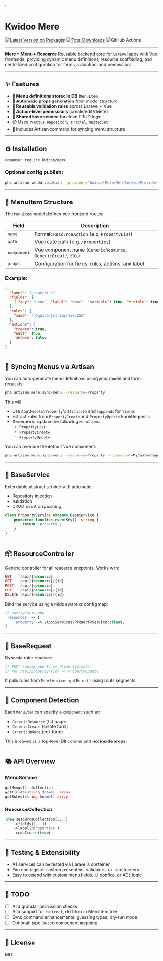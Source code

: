 `

# Kwidoo Mere

[![Latest Version on Packagist](https://img.shields.io/packagist/v/kwidoo/mere.svg?style=flat-square)](https://packagist.org/packages/kwidoo/mere)
[![Total Downloads](https://img.shields.io/packagist/dt/kwidoo/mere.svg?style=flat-square)](https://packagist.org/packages/kwidoo/mere)
![GitHub Actions](https://github.com/kwidoo/mere/actions/workflows/tests.yml/badge.svg)

---

**Mere = Menu + Resource**
Reusable backend core for Laravel apps with Vue frontends, providing dynamic menu definitions, resource scaffolding, and centralized configuration for forms, validation, and permissions.

---

## ✨ Features

- 🌲 **Menu definitions stored in DB** (`MenuItem`)
- 🧩 **Automatic props generation** from model structure
- 🧪 **Reusable validation rules** across Laravel + Vue
- 🔐 **Action-level permissions** (create/edit/delete)
- 🧠 **Shared base service** for clean CRUD logic
- 📦 Uses `Prettus Repository`, `Fractal`, `NestedSet`
- 🧰 Includes Artisan command for syncing menu structure

---

## ⚙️ Installation

```bash
composer require kwidoo/mere
```

### Optional config publish:

```bash
php artisan vendor:publish --provider="Kwidoo\Mere\MereServiceProvider"
```

---

## 📁 MenuItem Structure

The `MenuItem` model defines Vue frontend routes:

| Field       | Description                                                   |
| ----------- | ------------------------------------------------------------- |
| `name`      | Format: `ResourceAction` (e.g. `PropertyList`)                |
| `path`      | Vue route path (e.g. `/properties`)                           |
| `component` | Vue component name (`GenericResource`, `GenericCreate`, etc.) |
| `props`     | Configuration for fields, rules, actions, and label           |

### Example:

```json
{
  "label": "properties",
  "fields": [
    { "key": "name", "label": "Name", "sortable": true, "visible": true }
  ],
  "rules": {
    "name": "required|string|max:255"
  },
  "actions": {
    "create": true,
    "edit": true,
    "delete": false
  }
}
```

---

## 🧪 Syncing Menus via Artisan

You can auto-generate menu definitions using your model and form requests:

```bash
php artisan mere:sync-menu --resource=Property
```

This will:

- Use `App\Models\Property`'s `$fillable` and `$appends` for `fields`
- Extract rules from `PropertyCreate` and `PropertyUpdate` FormRequests
- Generate or update the following `MenuItem`s:
  - `PropertyList`
  - `PropertyCreate`
  - `PropertyUpdate`

You can override the default Vue component:

```bash
php artisan mere:sync-menu --resource=Property --component=MyCustomPage
```

---

## 🧰 BaseService

Extendable abstract service with automatic:

- Repository injection
- Validation
- CRUD event dispatching

```php
class PropertyService extends BaseService {
    protected function eventKey(): string {
        return 'property';
    }
}
```

---

## 📦 ResourceController

Generic controller for all resource endpoints. Works with:

```php
GET    /api/{resource}
GET    /api/{resource}/{id}
POST   /api/{resource}
PUT    /api/{resource}/{id}
DELETE /api/{resource}/{id}
```

Bind the service using a middleware or config map:

```php
// config/mere.php
'resources' => [
    'property' => \App\Services\PropertyService::class,
]
```

---

## 🧱 BaseRequest

Dynamic rules resolver:

```php
// POST /api/property => PropertyCreate
// PUT /api/property/{id} => PropertyUpdate
```

It pulls rules from `MenuService::getRules()` using route segments.

---

## 🧠 Component Detection

Each `MenuItem` can specify a `component` such as:

- `GenericResource` (list page)
- `GenericCreate` (create form)
- `GenericUpdate` (edit form)

This is saved as a top-level DB column and **not inside props**.

---

## 📚 API Overview

### MenuService

```php
getMenus(): Collection
getFields(string $name): array
getRules(string $name): array
```

### ResourceCollection

```php
(new ResourceCollection(...))
    ->fields([...])
    ->label('properties')
    ->canCreate(true)
```

---

## 🧪 Testing & Extensibility

- All services can be tested via Laravel’s container
- You can register custom presenters, validators, or transformers
- Easy to extend with custom menu fields, UI configs, or ACL logic

---

## 🚧 TODO

- [ ] Add granular permission checks
- [ ] Add support for `redirect`, `children` in MenuItem tree
- [ ] Sync command enhancements: guessing types, dry-run mode
- [ ] Optional: type-based component mapping

---

## 📃 License

MIT
